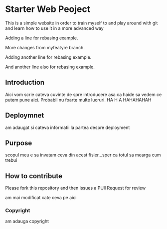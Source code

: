 # Starter Web Peoject

This is a simple website in order to train myself to 
and play around with git and learn how to use it in a more advanced way

Adding a line for rebasing example.

More changes from myfeatyre branch.

Adding another line for rebasing example.

And another line also for rebasing example.

## Introduction

Aici vom scrie cateva cuvinte de spre introducere
asa ca haide sa vedem ce putem pune aici. Probabil nu foarte multe
lucruri. HA H A  HAHAHAHAH

## Deploymnet

am adaugat si cateva informatii la partea despre deployment

## Purpose 

scopul meu e sa invatam ceva din acest fisier...sper ca totul sa mearga cum trebui
## How to contribute

Please fork this repository and then issues a PUll Request for review

am mai modificat cate ceva pe aici

### Copyright

am adauga copyright